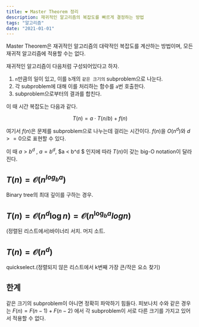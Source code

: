 ```yaml
---
title: ❤ Master Theorem 정리
description: 재귀적인 알고리즘의 복잡도를 빠르게 결정하는 방법
tags: "알고리즘"
date: "2021-01-01"
---
```


Master Theorem은 재귀적인 알고리즘의 대략적인 복잡도를 계산하는 방법이며, 모든 재귀적 알고리즘에 적용할 수는 없다.

재귀적인 알고리즘이 다음처럼 구성되어있다고 하자.

1. `n`만큼의 일이 있고, 이를 `b`개의 `같은 크기의` subproblem으로 나눈다.
2. 각 subproblem에 대해 이를 처리하는 함수를 `a`번 호출한다.
3. subproblem으로부터의 결과를 합친다.

이 때 시간 복잡도는 다음과 같다.

$$
T(n) = a \cdot T(n/b) + f(n)
$$

여기서 $f(n)$은 문제를 subproblem으로 나누는데 걸리는 시간이다. $f(n)$을 $O(n^d)$와 $d>=0$으로 표현할 수 있다.

이 때 $a>b^d$ , $a=b^d$, $a < b^d $ 인지에 따라 $T(n)$이 갖는 big-O notation이 달라진다.

## $T(n)=\mathcal{O}(n^{log_b{a}})$

Binary tree의 최대 깊이를 구하는 경우.

## $T(n) = \mathcal{O}(n^d\log n) = \mathcal{O}(n^{\log_b{a}} log{n})$

(정렬된 리스트에서)바이너리 서치. 머지 소트.

## $T(n) = \mathcal{O}(n^d)$

quickselect.(정렬되지 않은 리스트에서 k번째 가장 큰/작은 요소 찾기)

## 한계

같은 크기의 subproblem이 아니면 정확히 파악하기 힘들다.
피보나치 수와 같은 경우는 $F(n) = F(n-1) + F(n-2)$ 에서 각 subproblem이 서로 다른 크기를 가지고 있어서 적용할 수 없다.
